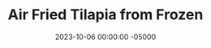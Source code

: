 ---
layout: post
title:  "Air Fried Tilapia from Frozen"
date:   2023-10-06 00:00:00 -05000
categories: 
- Recipes
- Fish
permalink: /recipes/tilapia
image: /assets/Food/Fish/Tilapia/tilapia.jpg
ing: tilapia-ing
facts: tilapia-facts
section1: 
start2: 
section2: 
start3: 
section3: 
start4: 
section4: 
start5: 
section5: 
Prep: 4
Rest: 
Cook: 6
Source1: https://summeryule.com/air-fryer-tilapia-with-garlic-chive-miso-butter/
Source2: 
whisk: https://s.samsungfood.com/yiE8x
tags: 
- air fry
- bake
- oven
- roast
- sea food
- lemon
- pepper
- lime
- tajin
- seafood
Description: Tilapia fillets are a staple in my freezer, as they're super easy to put together for a quick dinner during the week. They're made even faster by cooking them straight out of the freezer in the air fryer. These will be from freezer to plate in just 10 minutes, and put whatever spices you want on here!
Instructions: 
- Preheat your air fryer to 400F<br><br>

- Spray the bottom of the basket with oil, and place in the fish. Spray the top with fish, and season the top<br><br>

- Bake at 400F for about 14 minutes, or until the thickest part reaches 145F. Squeeze on some lemon juice.<br><br>

- Cook for 6-7 minutes, flipping halfway. Season the other half when flipping. Squeeze some lemon juice on after<br><br>

- If your tilapia is defrosted, you can also bake in the oven for 6-8 minutes at 400F, or air fry at 400F for about 4-5 minutes
---